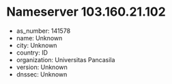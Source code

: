 # Nameserver 103.160.21.102

* as_number: 141578
* name: Unknown
* city: Unknown
* country: ID
* organization: Universitas Pancasila
* version: Unknown
* dnssec: Unknown
